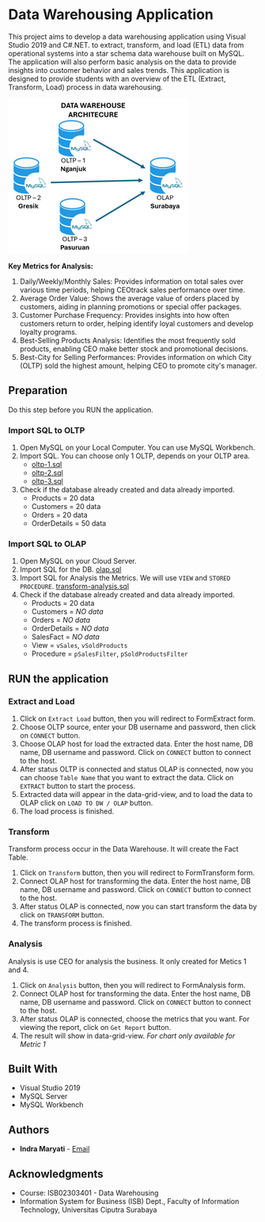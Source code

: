 # Data Warehousing Application

This project aims to develop a data warehousing application using Visual Studio 2019 and C#.NET. to extract, transform, and load (ETL) data from operational systems into a star schema data warehouse built on MySQL. The application will also perform basic analysis on the data to provide insights into customer behavior and sales trends. This application is designed to provide students with an overview of the ETL (Extract, Transform, Load) process in data warehousing.

![dw-architecture](dw-architecture.png)

**Key Metrics for Analysis:**
1. Daily/Weekly/Monthly Sales: Provides information on total sales over various time periods, helping CEOtrack sales performance over time.
2. Average Order Value: Shows the average value of orders placed by customers, aiding in planning promotions or special offer packages.
3. Customer Purchase Frequency: Provides insights into how often customers return to order, helping identify loyal customers and develop loyalty programs.
4. Best-Selling Products Analysis: Identifies the most frequently sold products, enabling CEO make better stock and promotional decisions.
5. Best-City for Selling Performances: Provides information on which City (OLTP) sold the highest amount, helping CEO to promote city's manager.

## Preparation

Do this step before you RUN the application.

### Import SQL to OLTP

1. Open MySQL on your Local Computer. You can use MySQL Workbench.
2. Import SQL. You can choose only 1 OLTP, depends on your OLTP area.
   - [oltp-1.sql](DW_ETL_Example/Resources/SQL/oltp-1.sql)
   - [oltp-2.sql](DW_ETL_Example/Resources/SQL/oltp-2.sql)
   - [oltp-3.sql](DW_ETL_Example/Resources/SQL/oltp-3.sql)
3. Check if the database already created and data already imported.
   - Products = 20 data
   - Customers = 20 data
   - Orders = 20 data
   - OrderDetails = 50 data

### Import SQL to OLAP

1. Open MySQL on your Cloud Server. 
2. Import SQL for the DB. [olap.sql](DW_ETL_Example/Resources/SQL/olap.sql)
4. Import SQL for Analysis the Metrics. We will use `VIEW` and `STORED PROCEDURE`. [transform-analysis.sql](DW_ETL_Example/Resources/SQL/transform-analysis.sql)
5. Check if the database already created and data already imported.
   - Products = 20 data
   - Customers = *NO data*
   - Orders = *NO data*
   - OrderDetails = *NO data*
   - SalesFact = *NO data*
   - View = `vSales`, `vSoldProducts`
   - Procedure = `pSalesFilter`, `pSoldProductsFilter`

## RUN the application

### Extract and Load
1. Click on `Extract Load` button, then you will redirect to FormExtract form.
2. Choose OLTP source, enter your DB username and password, then click on `CONNECT` button.
3. Choose OLAP host for load the extracted data. Enter the host name, DB name, DB username and password. Click on `CONNECT` button to connect to the host.
4. After status OLTP is connected and status OLAP is connected, now you can choose `Table Name` that you want to extract the data. Click on `EXTRACT` button to start the process.
5. Extracted data will appear in the data-grid-view, and to load the data to OLAP click on `LOAD TO DW / OLAP` button.
6. The load process is finished.

### Transform
Transform process occur in the Data Warehouse. It will create the Fact Table.
1. Click on `Transform` button, then you will redirect to FormTransform form.
2. Connect OLAP host for transforming the data. Enter the host name, DB name, DB username and password. Click on `CONNECT` button to connect to the host.
3. After status OLAP is connected, now you can start transform the data by click on `TRANSFORM` button.
4. The transform process is finished.

### Analysis
Analysis is use CEO for analysis the business. It only created for Metics 1 and 4.
1. Click on `Analysis` button, then you will redirect to FormAnalysis form.
2. Connect OLAP host for transforming the data. Enter the host name, DB name, DB username and password. Click on `CONNECT` button to connect to the host.
3. After status OLAP is connected, choose the metrics that you want. For viewing the report, click on `Get Report` button.
4. The result will show in data-grid-view. *For chart only available for Metric 1*

## Built With

  - Visual Studio 2019
  - MySQL Server
  - MySQL Workbench

## Authors

  - **Indra Maryati** -
    [Email](mailto:indra.maryati@ciputra.ac.id)

## Acknowledgments

  - Course: ISB02303401 - Data Warehousing
  - Information System for Business (ISB) Dept., Faculty of Information Technology, Universitas Ciputra Surabaya
    
